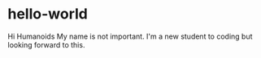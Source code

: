 # hello-world
Hi Humanoids
My name is not important. I'm a new student to coding but looking forward to this.

